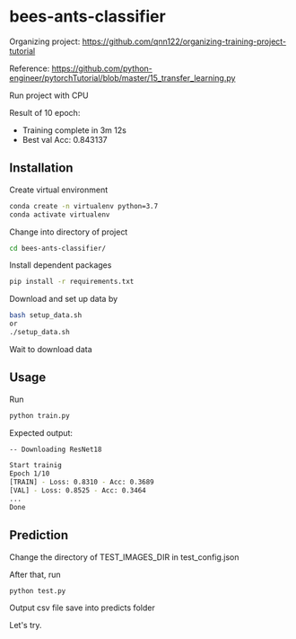 ﻿# bees-ants-classifier

Organizing project: https://github.com/qnn122/organizing-training-project-tutorial

Reference: https://github.com/python-engineer/pytorchTutorial/blob/master/15_transfer_learning.py

Run project with CPU

Result of 10 epoch:
- Training complete in 3m 12s
- Best val Acc: 0.843137

## Installation
Create virtual environment
```bash
conda create -n virtualenv python=3.7
conda activate virtualenv
```
Change into directory of project
```bash
cd bees-ants-classifier/
```
Install dependent packages
```bash
pip install -r requirements.txt
```

Download and set up data by
```bash
bash setup_data.sh
or
./setup_data.sh
```

Wait to download data

## Usage
Run
```bash
python train.py
```

Expected output:
```bash
-- Downloading ResNet18

Start trainig
Epoch 1/10
[TRAIN] - Loss: 0.8310 - Acc: 0.3689
[VAL] - Loss: 0.8525 - Acc: 0.3464
...
Done
```

## Prediction
Change the directory of TEST_IMAGES_DIR in test_config.json

After that, run
```bash
python test.py
```

Output csv file save into predicts folder

Let's try.
